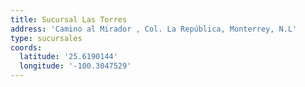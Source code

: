 ```yaml
---
title: Sucursal Las Torres
address: 'Camino al Mirador , Col. La República, Monterrey, N.L'
type: sucursales
coords:
  latitude: '25.6190144'
  longitude: '-100.3047529'
---
```


